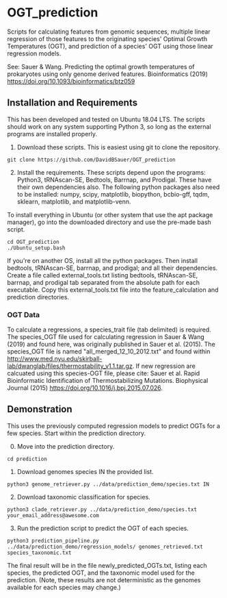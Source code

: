 # OGT_prediction
Scripts for calculating features from genomic sequences, multiple linear regression of those features to the originating species' Optimal Growth Temperatures (OGT), and prediction of a species' OGT using those linear regression models. 

See: Sauer & Wang. Predicting the optimal growth temperatures of prokaryotes using only genome derived features. Bioinformatics (2019) https://doi.org/10.1093/bioinformatics/btz059

## Installation and Requirements
This has been developed and tested on Ubuntu 18.04 LTS. The scripts should work on any system supporting Python 3, so long as the external programs are installed properly.

1. Download these scripts. This is easiest using git to clone the repository.
```
git clone https://github.com/DavidBSauer/OGT_prediction
```

2. Install the requirements.
These scripts depend upon the programs: Python3, tRNAscan-SE, Bedtools, Barrnap, and Prodigal. These have their own dependencies also.
The following python packages also need to be installed: numpy, scipy, matplotlib, biopython, bcbio-gff, tqdm, sklearn, matplotlib, and matplotlib-venn.

To install everything in Ubuntu (or other system that use the apt package manager), go into the downloaded directory and use the pre-made bash script. 
```
cd OGT_prediction
./Ubuntu_setup.bash
```
If you're on another OS, install all the python packages. Then install bedtools, tRNAscan-SE, barrnap, and prodigal; and all their dependencies. Create a file called external_tools.txt listing bedtools, tRNAscan-SE, barrnap, and prodigal tab separated from the absolute path for each executable. Copy this external_tools.txt file into the feature_calculation and prediction directories.

### OGT Data
To calculate a regressions, a species_trait file (tab delimited) is required. The species_OGT file used for calculating regression in  Sauer & Wang (2019) and found here, was originally published in Sauer et al. (2015). The species_OGT file is named "all_merged_12_10_2012.txt" and found within http://www.med.nyu.edu/skirball-lab/dwanglab/files/thermostability_v1.1.tar.gz. If new regression are calcuated using this species-OGT file, please cite: Sauer et al. Rapid Bioinformatic Identification of Thermostabilizing Mutations. Biophysical Journal (2015) https://doi.org/10.1016/j.bpj.2015.07.026.

## Demonstration
This uses the previously computed regression models to predict OGTs for a few species. Start within the prediction directory.

0. Move into the prediction directory.
```
cd prediction
```

1. Download genomes species IN the provided list.
```
python3 genome_retriever.py ../data/prediction_demo/species.txt IN
```

2. Download taxonomic classification for species.
```
python3 clade_retriever.py ../data/prediction_demo/species.txt your_email_address@awesome.com
```

3. Run the prediction script to predict the OGT of each species.
```
python3 prediction_pipeline.py ../data/prediction_demo/regression_models/ genomes_retrieved.txt species_taxonomic.txt
```
The final result will be in the file newly_predicted_OGTs.txt, listing each species, the predicted OGT, and the taxonomic model used for the prediction. (Note, these results are not deterministic as the genomes available for each species may change.)
